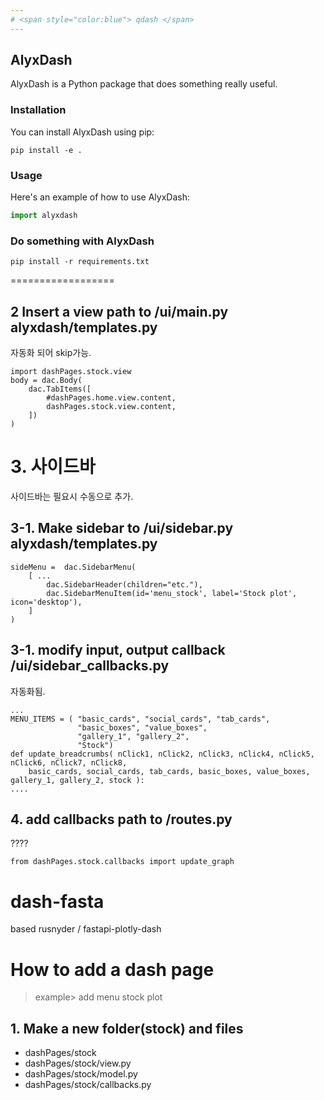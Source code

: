 ```yaml
---
# <span style="color:blue"> qdash </span>
---
```


## AlyxDash
AlyxDash is a Python package that does something really useful.

### Installation
You can install AlyxDash using pip:
```shell
pip install -e .
```

### Usage
Here's an example of how to use AlyxDash:
```python
import alyxdash
```

###  Do something with AlyxDash
```shell
pip install -r requirements.txt
```
==================
## 2 Insert a view path to /ui/main.py    alyxdash/templates.py

자동화 되어 skip가능.
```
import dashPages.stock.view
body = dac.Body(
    dac.TabItems([
        #dashPages.home.view.content,
        dashPages.stock.view.content,
    ])
)
```
# 3. 사이드바
사이드바는 필요시 수동으로 추가.
## 3-1. Make sidebar to /ui/sidebar.py   alyxdash/templates.py
```
sideMenu = 	dac.SidebarMenu(
    [ ...
        dac.SidebarHeader(children="etc."),
        dac.SidebarMenuItem(id='menu_stock', label='Stock plot',  icon='desktop'),
    ]
)
```

## 3-1. modify input, output callback /ui/sidebar_callbacks.py
자동화됨.
```
...
MENU_ITEMS = ( "basic_cards", "social_cards", "tab_cards",
               "basic_boxes", "value_boxes",
               "gallery_1", "gallery_2",
               "Stock")
def update_breadcrumbs( nClick1, nClick2, nClick3, nClick4, nClick5, nClick6, nClick7, nClick8,
    basic_cards, social_cards, tab_cards, basic_boxes, value_boxes, gallery_1, gallery_2, stock ):
....

```




## 4. add callbacks path to /routes.py
????
```
from dashPages.stock.callbacks import update_graph
```


# dash-fasta
based rusnyder / fastapi-plotly-dash

# How to add a dash page
> example> add menu stock plot
## 1. Make a new folder(stock) and files
- dashPages/stock
- dashPages/stock/view.py
- dashPages/stock/model.py
- dashPages/stock/callbacks.py
